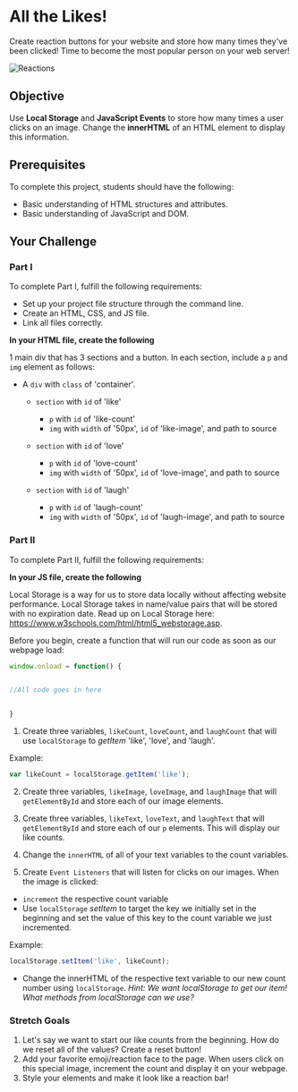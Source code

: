 # All the Likes!

Create reaction buttons for your website and store how many times they've been clicked! Time to become the most popular person on your web server!

![Reactions](https://github.com/ginawatanabe/all-the-likes/blob/master/images/assets/reactions.png)

## Objective

Use **Local Storage** and **JavaScript Events** to store how many times a user clicks on an image. Change the **innerHTML** of an HTML element to display this information.

## Prerequisites

To complete this project, students should have the following:
* Basic understanding of HTML structures and attributes.
* Basic understanding of JavaScript and DOM.

## Your Challenge

### Part I

To complete Part I, fulfill the following requirements:
* Set up your project file structure through the command line.
* Create an HTML, CSS, and JS file.
* Link all files correctly.

**In your HTML file, create the following**

1 main div that has 3 sections and a button. In each section, include a ```p``` and ```img``` element as follows:

* A ```div``` with ```class``` of 'container'.
  - ```section``` with ```id``` of 'like'
    - ```p``` with ```id``` of 'like-count'
    - ```img``` with ```width``` of '50px', ```id``` of 'like-image', and path to source

  - ```section``` with ```id``` of 'love'
    - ```p``` with ```id``` of 'love-count'
    - ```img``` with ```width``` of '50px', ```id``` of 'love-image', and path to source

  - ```section``` with ```id``` of 'laugh'
    - ```p``` with ```id``` of 'laugh-count'
    - ```img``` with ```width``` of '50px', ```id``` of 'laugh-image', and path to source

### Part II

To complete Part II, fulfill the following requirements:

**In your JS file, create the following**

Local Storage is a way for us to store data locally without affecting website performance. Local Storage takes in name/value pairs that will be stored with no expiration date. Read up on Local Storage here: https://www.w3schools.com/html/html5_webstorage.asp.

Before you begin, create a function that will run our code as soon as our webpage load:

```JavaScript
window.onload = function() {


//All code goes in here


}
```

1. Create three variables, ```likeCount```, ```loveCount```, and ```laughCount``` that will use ```localStorage``` to *getItem* 'like', 'love', and 'laugh'.

Example:
```JavaScript
var likeCount = localStorage.getItem('like');
```

2. Create three variables, ```likeImage```, ```loveImage```, and ```laughImage``` that will ```getElementById``` and store each of our image elements.

3. Create three variables, ```likeText```, ```loveText```, and ```laughText``` that will ```getElementById``` and store each of our ```p``` elements. This will display our like counts.  

4. Change the ```innerHTML``` of all of your text variables to the count variables.

5. Create ```Event Listeners``` that will listen for clicks on our images. When the image is clicked:
- ```increment``` the respective count variable
- Use ```localStorage``` *setItem* to target the key we initially set in the beginning and set the value of this key to the count variable we just incremented.

Example:
```JavaScript
localStorage.setItem('like', likeCount);
```

- Change the innerHTML of the respective text variable to our new count number using ```localStorage```. *Hint: We want localStorage to get our item! What methods from localStorage can we use?*

### Stretch Goals
1. Let's say we want to start our like counts from the beginning. How do we reset all of the values? Create a reset button!
2. Add your favorite emoji/reaction face to the page. When users click on this special image, increment the count and display it on your webpage.  
3. Style your elements and make it look like a reaction bar!
